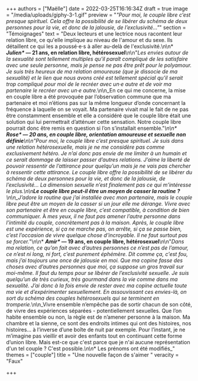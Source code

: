 +++
authors = ["Maëlle"]
date = 2022-03-25T16:16:34Z
draft = true
image = "/media/uploads/giphy-3-1.gif"
preview = "_\"Pour moi, le couple libre c’est presque spirituel. Cela offre la possibilité de se libérer du schéma de deux personnes pour la vie, et donc de la jalousie, de l’exclusivité...\"_"
section = "Témoignages"
text = "Deux lecteurs et une lectrice nous racontent leur relation libre, ce qu'elle implique au niveau de l'amour et du sexe. Ils détaillent ce qui les a poussé⋅e⋅s à aller au-delà de l'exclusivité.\n\n* ___Julien*_ — 21 ans, en relation libre, hétérosexuel__\n\n\"_Les envies autour de la sexualité sont tellement multiples qu’il paraît compliqué de les satisfaire avec une seule personne, mais je pense ne pas être prêt pour le polyamour. Je suis très heureux de ma relation amoureuse (que je dissocie de ma sexualité) et le lien que nous avons créé est tellement spécial qu’il serait trop compliqué pour moi de le recréer avec un·e autre et de voir ma partenaire le recréer avec un·e autre._\n\n_En ce qui me concerne, la mise en couple libre a été provoquée par l’observation commune que ma partenaire et moi n’étions pas sur la même longueur d’onde concernant la fréquence à laquelle on se voyait. Ma partenaire vivait mal le fait de ne pas être constamment ensemble et elle a considéré que le couple libre était une solution qui lui permettrait d’atténuer cette sensation. Notre couple libre pourrait donc être remis en question si l’on s’installait ensemble.\"_\n\n* ___Rose*_ — 20 ans, en couple libre, orientation amoureuse et sexuelle non définie__\n\n\"_Pour moi, le couple libre c’est presque spirituel. Je suis dans une relation hétérosexuelle, mais je ne me considère pas comme exclusivement hétéro. Je n’ai donc pas envie de me limiter à un humain et ce serait dommage de laisser passer d’autres relations. J’aime la liberté de pouvoir ressentir de l’attirance pour quelqu’un mais je ne vais pas chercher à ressentir cette attirance. Le couple libre offre la possibilité de se libérer du schéma de deux personnes pour la vie, et donc de la jalousie, de l’exclusivité... La dimension sexuelle n’est finalement pas ce qui m’intéresse le plus._\n\n**Le couple libre peut-il être un moyen de casser la routine ?**\n\n_J’adore la routine que j’ai installée avec mon partenaire, mais le couple libre peut être un moyen de la casser si un jour elle me dérange. Vivre avec son partenaire et être en couple libre, c’est compatible, à condition de bien communiquer._ À _mes yeux, il ne faut pas amener l’autre personne dans l’intimité du couple, concrètement pas à la maison. Après, le couple libre est une expérience, si ça ne marche pas, on arrête, si ça se passe bien, c’est l’occasion de vivre quelque chose d’incroyable. Il ne faut surtout pas se forcer._\"\n\n* ___Amir*_ — 19 ans, en couple libre, hétérosexuel__\n\n\"_Dans ma relation, ce qu’on fait avec d’autres personnes ce n’est pas de l’amour, ce n’est ni long, ni fort, c’est purement éphémère. Dit comme ça, c'est fou, mais j’ai toujours une once de jalousie en moi. Que ma copine fasse des choses avec d’autres personnes que moi, ça suppose un gros travail sur moi-même. Il faut du temps pour se libérer de l’exclusivité sexuelle. Je suis quelqu’un de très curieux, très gourmand dans la vie comme dans ma sexualité. J’ai donc à la fois envie de rester avec ma copine actuelle toute ma vie et d’expérimenter sexuellement. En assouvissant ces envies-là, on sort du schéma des couples hétérosexuels qui se terminent en tromperie._\n\n_Vivre ensemble n’empêche pas de sortir chacun de son côté, de vivre des expériences séparées - potentiellement sexuelles. Que l’on habite ensemble ou non, la règle est de n’amener personne à la maison. Ma chambre et la sienne, ce sont des endroits intimes qui ont des histoires, nos histoires... à l’inverse d’une boîte de nuit par exemple. Pour l’instant, je ne m’imagine pas vieillir et avoir des enfants tout en continuant cette forme d’union libre. Mais est-ce que c'est parce que je n'ai aucune représentation d'un tel couple ? C'est possible._\n\n_* Les prénoms ont été modifiés_"
themes = ["couple"]
title = "Une nouvelle façon de s'aimer "
veracity = "Faux"

+++
